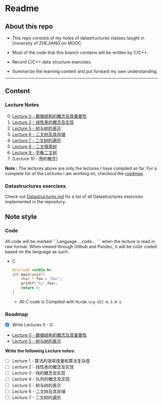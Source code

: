 # Readme

## About this repo

- This repo consists of my notes of datastructures classes taught in University of ZHEJIANG on MOOC.

- Most of the code that this branch contains will be written by C/C++.

- Record C/C++ data structure exercises.

- Summarize the learning content and put forward my own understanding.

___

## Content

### Lecture Notes

0. [Lecture 0 - 数据结构的概念及其重要性](./Lectures/Lecture-0.md)
1. [Lecture 2 - 线性表的概念及实现](./Lectures/Lecture-2.md)
2. [Lecture 5 - 树与树的表示](./Lectures/Lecture-5.md)
3. [Lecture 6 - 二叉树及其存储](./Lectures/Lecture-6.md)
4. [Lecture 7 - 二叉树的遍历](./Lectures/Lecture-7.md)
5. [Lecture 8 - 二叉搜索树](./Lectures/Lecture-8.md)
6. [Lecture 9 - 平衡二叉树](./Lectures/Lecture-9.md)
7. [Lecture 10 - 图的概念]

**Note :** The lectures above are only the lectures I have compiled so far. For a complete list of the Lectures I am working on, checkout the [roadmap](#roadmap).

### Datastructures exercises

Check out [Datastructures.md](./Datastructures.md) for a list of all Datastructures exercises implemented in the repository.

## Note style

### Code

All code will be marked \`\`\`Language ...code... \`\`\` when the lecture is read in raw format. When viewed through Github and Pandoc, it will be color coded based on the language as such:

* C
    ```c
    #include <stdio.h>
    int main(void){
        char * foo = "bar";
        printf("%s",foo);
        return 0;
    }
    ```
  * All C code is Compiled with ```MinGW.org GCC-6.3.0-1```.

### Roadmap

- [x] Write Lectures 0 - 0:

* [Lecture 0 - 数据结构的概念及其重要性](./Lectures/Lecture-0.md)
* [Lecture 5 - 树与树的表示](./Lectures/Lecture-5.md)

__Write the following Lecture notes:__

- [ ] Lecture 1 - 算法的效率度量和算法复杂度
- [ ] Lecture 2 - 线性表的概念及实现
- [ ] Lecture 3 - 栈的概念及实现
- [ ] Lecture 4 - 队列的概念及实现
- [ ] Lecture 5 - 树与树的表示
- [ ] Lecture 6 - 二叉树及其存储
- [ ] Lecture 7 - 二叉树的遍历
